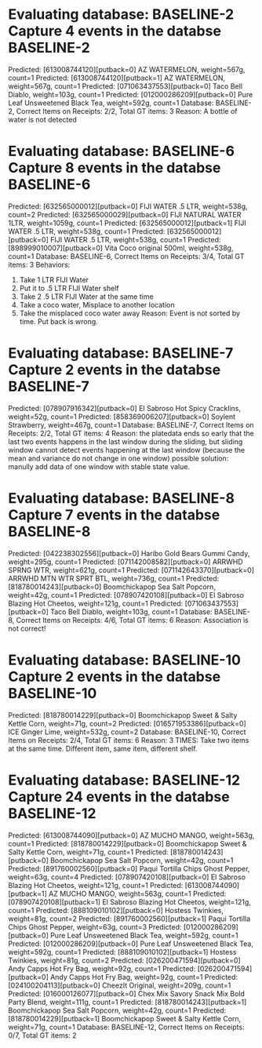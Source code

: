 Evaluating database:  BASELINE-2
Capture 4 events in the databse BASELINE-2
==============================================================
Predicted: [613008744120][putback=0] AZ WATERMELON, weight=567g, count=1
Predicted: [613008744120][putback=1] AZ WATERMELON, weight=567g, count=1
Predicted: [071063437553][putback=0] Taco Bell Diablo, weight=103g, count=1
Predicted: [012000286209][putback=0] Pure Leaf Unsweetened Black Tea, weight=592g, count=1
Database: BASELINE-2, Correct Items on Receipts: 2/2, Total GT items: 3
Reason:
A bottle of water is not detected

Evaluating database:  BASELINE-6
Capture 8 events in the databse BASELINE-6
==============================================================
Predicted: [632565000012][putback=0] FIJI WATER .5 LTR, weight=538g, count=2
Predicted: [632565000029][putback=0] FIJI NATURAL WATER 1LTR, weight=1059g, count=1
Predicted: [632565000012][putback=1] FIJI WATER .5 LTR, weight=538g, count=1
Predicted: [632565000012][putback=0] FIJI WATER .5 LTR, weight=538g, count=1
Predicted: [898999010007][putback=0] Vita Coco original 500ml, weight=538g, count=1
Database: BASELINE-6, Correct Items on Receipts: 3/4, Total GT items: 3
Behaviors:
1. Take 1 LTR FIJI Water
2. Put it to .5 LTR FIJI Water shelf
3. Take 2 .5 LTR FIJI Water at the same time
4. Take a coco water, Misplace to another location
5. Take the misplaced coco water away
Reason:
Event is not sorted by time. Put back is wrong.

Evaluating database:  BASELINE-7
Capture 2 events in the databse BASELINE-7
==============================================================
Predicted: [078907916342][putback=0] El Sabroso Hot Spicy Cracklins, weight=52g, count=1
Predicted: [858369006207][putback=0] Soylent Strawberry, weight=467g, count=1
Database: BASELINE-7, Correct Items on Receipts: 2/2, Total GT items: 4
Reason:
the platedata ends so early that the last two events happens in the last window during the sliding,
but sliding window cannot detect events happening at the last window 
(because the mean and variance do not change in one window)
possible solution:
manully add data of one window with stable state value.

Evaluating database:  BASELINE-8
Capture 7 events in the databse BASELINE-8
==============================================================
Predicted: [042238302556][putback=0] Haribo Gold Bears Gummi Candy, weight=295g, count=1
Predicted: [071142008582][putback=0] ARRWHD SPRNG WTR, weight=621g, count=1
Predicted: [071142643370][putback=0] ARRWHD MTN WTR SPRT BTL, weight=736g, count=1
Predicted: [818780014243][putback=0] Boomchickapop Sea Salt Popcorn, weight=42g, count=1
Predicted: [078907420108][putback=0] El Sabroso Blazing Hot Cheetos, weight=121g, count=1
Predicted: [071063437553][putback=0] Taco Bell Diablo, weight=103g, count=1
Database: BASELINE-8, Correct Items on Receipts: 4/6, Total GT items: 6
Reason:
Association is not correct!

Evaluating database:  BASELINE-10
Capture 2 events in the databse BASELINE-10
==============================================================
Predicted: [818780014229][putback=0] Boomchickapop Sweet & Salty Kettle Corn, weight=71g, count=2
Predicted: [016571953386][putback=0] ICE Ginger Lime, weight=532g, count=2
Database: BASELINE-10, Correct Items on Receipts: 2/4, Total GT items: 6
Reason:
3 TIMES: Take two items at the same time. Different item, same item, different shelf.

Evaluating database:  BASELINE-12
Capture 24 events in the databse BASELINE-12
==============================================================
Predicted: [613008744090][putback=0] AZ MUCHO MANGO, weight=563g, count=1
Predicted: [818780014229][putback=0] Boomchickapop Sweet & Salty Kettle Corn, weight=71g, count=1
Predicted: [818780014243][putback=0] Boomchickapop Sea Salt Popcorn, weight=42g, count=1
Predicted: [891760002560][putback=0] Paqui Tortilla Chips Ghost Pepper, weight=63g, count=4
Predicted: [078907420108][putback=0] El Sabroso Blazing Hot Cheetos, weight=121g, count=1
Predicted: [613008744090][putback=1] AZ MUCHO MANGO, weight=563g, count=1
Predicted: [078907420108][putback=1] El Sabroso Blazing Hot Cheetos, weight=121g, count=1
Predicted: [888109010102][putback=0] Hostess Twinkies, weight=81g, count=2
Predicted: [891760002560][putback=1] Paqui Tortilla Chips Ghost Pepper, weight=63g, count=3
Predicted: [012000286209][putback=0] Pure Leaf Unsweetened Black Tea, weight=592g, count=1
Predicted: [012000286209][putback=0] Pure Leaf Unsweetened Black Tea, weight=592g, count=1
Predicted: [888109010102][putback=1] Hostess Twinkies, weight=81g, count=2
Predicted: [026200471594][putback=0] Andy Capps Hot Fry Bag, weight=92g, count=1
Predicted: [026200471594][putback=0] Andy Capps Hot Fry Bag, weight=92g, count=1
Predicted: [024100204113][putback=0] CheezIt Original, weight=209g, count=1
Predicted: [016000126077][putback=0] Chex Mix Savory Snack Mix Bold Party Blend, weight=111g, count=1
Predicted: [818780014243][putback=1] Boomchickapop Sea Salt Popcorn, weight=42g, count=1
Predicted: [818780014229][putback=1] Boomchickapop Sweet & Salty Kettle Corn, weight=71g, count=1
Database: BASELINE-12, Correct Items on Receipts: 0/7, Total GT items: 2

